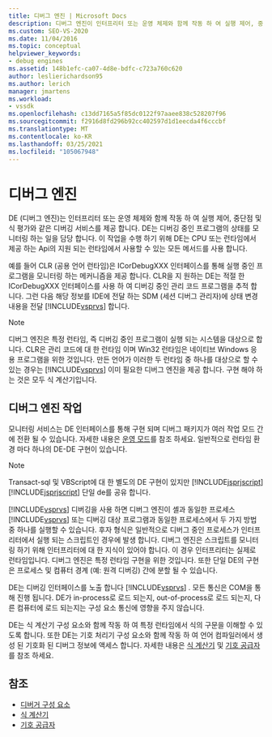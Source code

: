```yaml
---
title: 디버그 엔진 | Microsoft Docs
description: 디버그 엔진이 인터프리터 또는 운영 체제와 함께 작동 하 여 실행 제어, 중단점 및 식 평가와 같은 서비스를 제공 하는 방법을 알아봅니다.
ms.custom: SEO-VS-2020
ms.date: 11/04/2016
ms.topic: conceptual
helpviewer_keywords:
- debug engines
ms.assetid: 148b1efc-ca07-4d8e-bdfc-c723a760c620
author: leslierichardson95
ms.author: lerich
manager: jmartens
ms.workload:
- vssdk
ms.openlocfilehash: c13dd7165a5f85dc0122f97aaee838c528207f96
ms.sourcegitcommit: f2916d8fd296b92cc402597d1d1eecda4f6cccbf
ms.translationtype: MT
ms.contentlocale: ko-KR
ms.lasthandoff: 03/25/2021
ms.locfileid: "105067948"
---
```

# <a name="debug-engine"></a>디버그 엔진
DE (디버그 엔진)는 인터프리터 또는 운영 체제와 함께 작동 하 여 실행 제어, 중단점 및 식 평가와 같은 디버깅 서비스를 제공 합니다. DE는 디버깅 중인 프로그램의 상태를 모니터링 하는 일을 담당 합니다. 이 작업을 수행 하기 위해 DE는 CPU 또는 런타임에서 제공 하는 Api의 지원 되는 런타임에서 사용할 수 있는 모든 메서드를 사용 합니다.

 예를 들어 CLR (공용 언어 런타임)은 ICorDebugXXX 인터페이스를 통해 실행 중인 프로그램을 모니터링 하는 메커니즘을 제공 합니다. CLR을 지 원하는 DE는 적절 한 ICorDebugXXX 인터페이스를 사용 하 여 디버깅 중인 관리 코드 프로그램을 추적 합니다. 그런 다음 해당 정보를 IDE에 전달 하는 SDM (세션 디버그 관리자)에 상태 변경 내용을 전달 [!INCLUDE[vsprvs](../../code-quality/includes/vsprvs_md.md)] 합니다.

> [!NOTE]
> 디버그 엔진은 특정 런타임, 즉 디버깅 중인 프로그램이 실행 되는 시스템을 대상으로 합니다. CLR은 관리 코드에 대 한 런타임 이며 Win32 런타임은 네이티브 Windows 응용 프로그램을 위한 것입니다. 만든 언어가 이러한 두 런타임 중 하나를 대상으로 할 수 있는 경우는 [!INCLUDE[vsprvs](../../code-quality/includes/vsprvs_md.md)] 이미 필요한 디버그 엔진을 제공 합니다. 구현 해야 하는 것은 모두 식 계산기입니다.

## <a name="debug-engine-operation"></a>디버그 엔진 작업
 모니터링 서비스는 DE 인터페이스를 통해 구현 되며 디버그 패키지가 여러 작업 모드 간에 전환 될 수 있습니다. 자세한 내용은 [운영 모드](../../extensibility/debugger/operational-modes.md)를 참조 하세요. 일반적으로 런타임 환경 마다 하나의 DE-DE 구현이 있습니다.

> [!NOTE]
> Transact-sql 및 VBScript에 대 한 별도의 DE 구현이 있지만 [!INCLUDE[jsprjscript](../../debugger/debug-interface-access/includes/jsprjscript_md.md)] [!INCLUDE[jsprjscript](../../debugger/debug-interface-access/includes/jsprjscript_md.md)] 단일 de를 공유 합니다.

 [!INCLUDE[vsprvs](../../code-quality/includes/vsprvs_md.md)] 디버깅을 사용 하면 디버그 엔진이 셸과 동일한 프로세스 [!INCLUDE[vsprvs](../../code-quality/includes/vsprvs_md.md)] 또는 디버깅 대상 프로그램과 동일한 프로세스에서 두 가지 방법 중 하나를 실행할 수 있습니다. 후자 형식은 일반적으로 디버그 중인 프로세스가 인터프리터에서 실행 되는 스크립트인 경우에 발생 합니다. 디버그 엔진은 스크립트를 모니터링 하기 위해 인터프리터에 대 한 지식이 있어야 합니다. 이 경우 인터프리터는 실제로 런타임입니다. 디버그 엔진은 특정 런타임 구현을 위한 것입니다. 또한 단일 DE의 구현은 프로세스 및 컴퓨터 경계 (예: 원격 디버깅) 간에 분할 될 수 있습니다.

 DE는 디버깅 인터페이스를 노출 합니다 [!INCLUDE[vsprvs](../../code-quality/includes/vsprvs_md.md)] . 모든 통신은 COM을 통해 진행 됩니다. DE가 in-process로 로드 되는지, out-of-process로 로드 되는지, 다른 컴퓨터에 로드 되는지는 구성 요소 통신에 영향을 주지 않습니다.

 DE는 식 계산기 구성 요소와 함께 작동 하 여 특정 런타임에서 식의 구문을 이해할 수 있도록 합니다. 또한 DE는 기호 처리기 구성 요소와 함께 작동 하 여 언어 컴파일러에서 생성 된 기호화 된 디버그 정보에 액세스 합니다. 자세한 내용은 [식 계산기](../../extensibility/debugger/expression-evaluator.md) 및 [기호 공급자](../../extensibility/debugger/symbol-provider.md)를 참조 하세요.

## <a name="see-also"></a>참조
- [디버거 구성 요소](../../extensibility/debugger/debugger-components.md)
- [식 계산기](../../extensibility/debugger/expression-evaluator.md)
- [기호 공급자](../../extensibility/debugger/symbol-provider.md)
